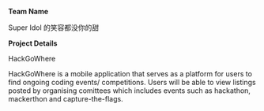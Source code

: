 **Team Name**

Super Idol 的笑容都没你的甜

**Project Details**

HackGoWhere

HackGoWhere is a mobile application that serves as a platform for users to find ongoing coding events/ competitions. Users will be able to view listings posted by organising comittees which includes events such as hackathon, mackerthon and capture-the-flags.
